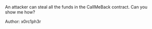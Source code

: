 An attacker can steal all the funds in the CallMeBack contract. Can you show me how?

Author: x0rc1ph3r
